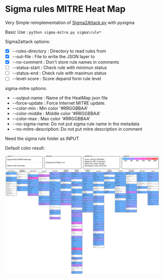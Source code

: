 # Sigma rules MITRE Heat Map 

Very Simple reimplementation of  [Sigma2Attack.py](https://github.com/SigmaHQ/legacy-sigmatools/blob/1a0f514f19f5b9228e7b0a7f05acdf28c7436194/tools/sigma2attack) with pysigma

Basic Use : `python sigma-mitre.py sigma\rule*`

Sigma2attack options:
- [X] --rules-directory : Directory to read rules from
- [X] --out-file : File to write the JSON layer to
- [X] --no-comment : Don't store rule names in comments
- [ ] --status-start : Check rule with minimun status
- [ ] --status-end : Check rule with maximun status
- [ ] --level-score : Score depand form rule level

sigma-mitre options:
- --output-name : Name of the HeatMap json file
- --force-update : Force Internet MITRE update.
- --color-min : Min color '#RRGGBBAA'
- --color-middle : Middle color '#RRGGBBAA'
- --color-max : Max color '#RRGGBBAA'
- --no-sigma-name: Do not put sigma rule name in the metadata
- --no-mitre-description: Do not put mitre description in comment
  
Need the sigma rule folder as INPUT

Default color result:

![heatmap](Sigma_Rules_MITRE_Heatmap.svg)